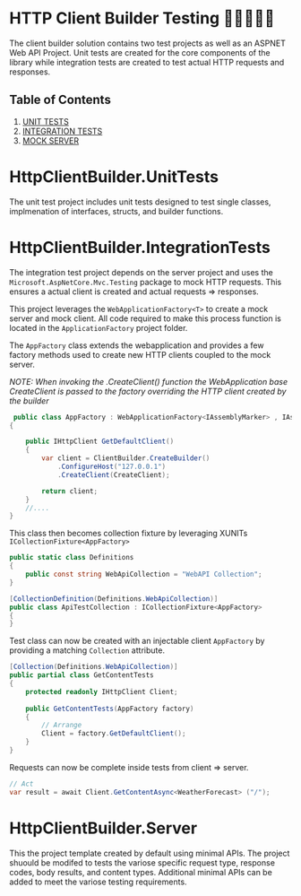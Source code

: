 ﻿
# HTTP Client Builder Testing 🔬🧪👩‍🚀🚀

The client builder solution contains two test projects as well as an ASPNET Web API Project. 
Unit tests are created for the core components of the library while integration tests are
created to test actual HTTP requests and responses.

## Table of Contents
1. [UNIT TESTS](#HttpClientBuilder.UnitTests)
2. [INTEGRATION TESTS](#HttpClientBuilder.IntegrationTests)
3. [MOCK SERVER](#HttpClientBuilder.Server)

# HttpClientBuilder.UnitTests
The unit test project includes unit tests designed to test single classes, implmenation of interfaces,
structs, and builder functions.

# HttpClientBuilder.IntegrationTests
The integration test project depends on the server project and uses the `Microsoft.AspNetCore.Mvc.Testing`
package to mock HTTP requests.  This ensures a actual client is created and actual requests => responses.

This project leverages the `WebApplicationFactory<T>` to create a mock server and mock client.
All code required to make this process function is located in the `ApplicationFactory` project folder.

The `AppFactory` class extends the webapplication and provides a few factory methods used to 
create new HTTP clients coupled to the mock server. 

*NOTE: When invoking the .CreateClient() function the WebApplication base 
CreateClient is passed to the factory overriding the HTTP client created by the builder*
```csharp
 public class AppFactory : WebApplicationFactory<IAssemblyMarker> , IAsyncLifetime
{

    public IHttpClient GetDefaultClient()
    {
        var client = ClientBuilder.CreateBuilder()
            .ConfigureHost("127.0.0.1")
            .CreateClient(CreateClient);

        return client;
    } 
    //....
}
```
This class then becomes collection fixture by leveraging XUNITs `ICollectionFixture<AppFactory>`

```csharp
public static class Definitions
{
    public const string WebApiCollection = "WebAPI Collection";
}

[CollectionDefinition(Definitions.WebApiCollection)]
public class ApiTestCollection : ICollectionFixture<AppFactory>
{
}
```

Test class can now be created with an injectable client `AppFactory` by providing a matching `Collection` attribute.
```csharp
[Collection(Definitions.WebApiCollection)]
public partial class GetContentTests
{
    protected readonly IHttpClient Client;
    
    public GetContentTests(AppFactory factory)
    {
        // Arrange
        Client = factory.GetDefaultClient();
    }
}
```
Requests can now be complete inside tests from client => server.
```csharp
// Act
var result = await Client.GetContentAsync<WeatherForecast> ("/");
```

# HttpClientBuilder.Server
This the project template created by default using minimal APIs.  The project shuould be modifed to 
tests the variose specific request type, response codes, body results, and content types.
Additional minimal APIs can be added to meet the variose testing requirements.
